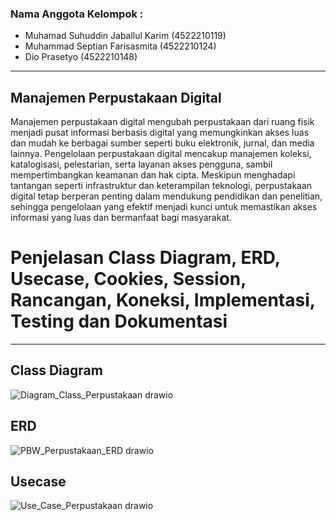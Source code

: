 ### Nama Anggota Kelompok : 

- Muhamad Suhuddin Jaballul Karim (4522210119)
- Muhammad Septian Farisasmita (4522210124)
- Dio Prasetyo (4522210148)

       
---
## Manajemen Perpustakaan Digital 
Manajemen perpustakaan digital mengubah perpustakaan dari ruang fisik menjadi pusat informasi berbasis digital yang memungkinkan akses luas dan mudah ke berbagai sumber seperti buku elektronik, jurnal, dan media lainnya. Pengelolaan perpustakaan digital mencakup manajemen koleksi, katalogisasi, pelestarian, serta layanan akses pengguna, sambil mempertimbangkan keamanan dan hak cipta. Meskipun menghadapi tantangan seperti infrastruktur dan keterampilan teknologi, perpustakaan digital tetap berperan penting dalam mendukung pendidikan dan penelitian, sehingga pengelolaan yang efektif menjadi kunci untuk memastikan akses informasi yang luas dan bermanfaat bagi masyarakat.

# Penjelasan Class Diagram, ERD, Usecase, Cookies, Session, Rancangan, Koneksi, Implementasi, Testing dan Dokumentasi 
---
## Class Diagram
![Diagram_Class_Perpustakaan drawio](https://github.com/user-attachments/assets/64c9bcd8-b8b5-41d3-bdfa-853723e9cbb7)

## ERD
![PBW_Perpustakaan_ERD drawio](https://github.com/user-attachments/assets/689346fc-b68f-4346-a4c8-d5f378e8bab5)

## Usecase
![Use_Case_Perpustakaan drawio](https://github.com/user-attachments/assets/1dede373-12d2-4396-a704-5ee40ab721ce)



